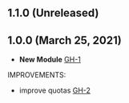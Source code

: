 ## 1.1.0 (Unreleased)
## 1.0.0 (March 25, 2021)

- **New Module**  [GH-1](https://github.com/terraform-alicloud-modules/terraform-alicloud-automation-elastic-landing/pull/1)

IMPROVEMENTS:

- improve quotas [GH-2](https://github.com/terraform-alicloud-modules/terraform-alicloud-automation-elastic-landing/pull/2)